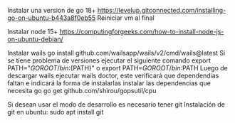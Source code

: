 Instalar una version de go 18+
https://levelup.gitconnected.com/installing-go-on-ubuntu-b443a8f0eb55
Reiniciar vm al final

Instalar node 15+
https://computingforgeeks.com/how-to-install-node-js-on-ubuntu-debian/

Instalar wails
go install github.com/wailsapp/wails/v2/cmd/wails@latest
Si se tiene problema de versiones ejecutar el siguiente comando
export PATH="${GOROOT}/bin:${PATH}"
o
export PATH=${GOROOT}/bin:$PATH
Luego de descargar wails ejecutar wails doctor, este verificará que dependendias faltan e indicará la forma de instalarlas
instalar las dependencias que necesita go
go get github.com/shirou/gopsutil/cpu

Si desean usar el modo de desarrollo es necesario tener git
Instalación de git en ubuntu:
sudo apt install git